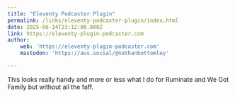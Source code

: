 ```yaml
---
title: "Eleventy Podcaster Plugin"
permalink: /links/eleventy-podcaster-plugin/index.html
date: 2025-06-14T23:12:00.000Z
link: https://eleventy-plugin-podcaster.com
author:
    web: 'https://eleventy-plugin-podcaster.com'
    mastodon: 'https://aus.social/@nathanbottomley'

---
```


This looks really handy and more or less what I do for Ruminate and We Got Family but without all the faff.